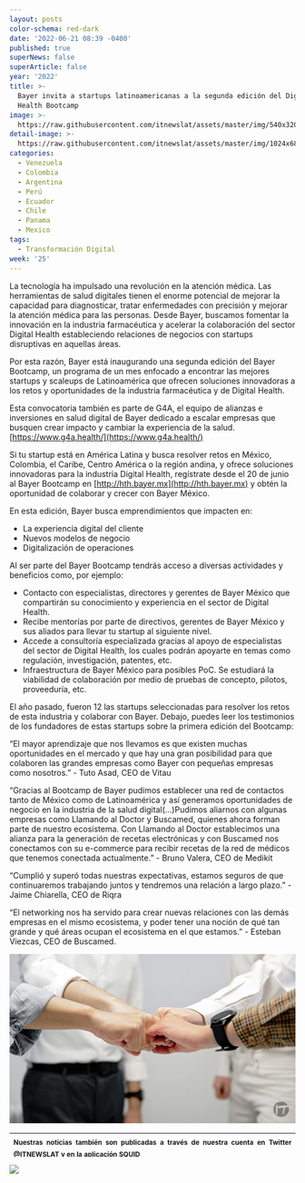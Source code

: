 ```yaml
---
layout: posts
color-schema: red-dark
date: '2022-06-21 08:39 -0400'
published: true
superNews: false
superArticle: false
year: '2022'
title: >-
  Bayer invita a startups latinoamericanas a la segunda edición del Digital
  Health Bootcamp
image: >-
  https://raw.githubusercontent.com/itnewslat/assets/master/img/540x320/Digital-Health-p.jpg
detail-image: >-
  https://raw.githubusercontent.com/itnewslat/assets/master/img/1024x680/Digital-Health-g.jpg
categories:
  - Venezuela
  - Colombia
  - Argentina
  - Perú
  - Ecuador
  - Chile
  - Panama
  - Mexico
tags:
  - Transformación Digital
week: '25'
---
```

La tecnología ha impulsado una revolución en la atención médica. Las herramientas de salud digitales tienen el enorme potencial de mejorar la capacidad para diagnosticar, tratar enfermedades con precisión y mejorar la atención médica para las personas. Desde Bayer, buscamos fomentar la innovación en la industria farmacéutica y acelerar la colaboración del sector Digital Health estableciendo relaciones de negocios con startups disruptivas en aquellas áreas. 

Por esta razón, Bayer está inaugurando una segunda edición del Bayer Bootcamp, un programa de un mes enfocado a encontrar las mejores startups y scaleups de Latinoamérica que ofrecen soluciones innovadoras a los retos y oportunidades de la industria farmacéutica y de Digital Health.

Esta convocatoria también es parte de G4A, el equipo de alianzas e inversiones en salud digital de Bayer dedicado a escalar empresas que busquen crear impacto y cambiar la experiencia de la salud. [https://www.g4a.health/](https://www.g4a.health/) 

Si tu startup está en América Latina y busca resolver retos en México, Colombia, el Caribe, Centro América o la región andina, y ofrece soluciones innovadoras para la industria Digital Health, regístrate desde el 20 de junio al Bayer Bootcamp en [http://hth.bayer.mx](http://hth.bayer.mx)  y obtén la oportunidad de colaborar y crecer con Bayer México.

En esta edición, Bayer busca emprendimientos que impacten en:

- La experiencia digital del cliente
- Nuevos modelos de negocio
- Digitalización de operaciones

Al ser parte del Bayer Bootcamp tendrás acceso a diversas actividades y beneficios como, por ejemplo:

- Contacto con especialistas, directores y gerentes de Bayer México que compartirán su conocimiento y experiencia en el sector de Digital Health. 
- Recibe mentorías por parte de directivos, gerentes de Bayer México y sus aliados para llevar tu startup al siguiente nivel.
- Accede a consultoría especializada gracias al apoyo de especialistas del sector de Digital Health, los cuales podrán apoyarte en temas como regulación, investigación, patentes, etc. 
- Infraestructura de Bayer México para posibles PoC. Se estudiará la viabilidad de colaboración por medio de pruebas de concepto, pilotos, proveeduría, etc.

El año pasado, fueron 12 las startups seleccionadas para resolver los retos de esta industria y colaborar con Bayer. Debajo, puedes leer los testimonios de los fundadores de estas startups sobre la primera edición del Bootcamp:

“El mayor aprendizaje que nos llevamos es que existen muchas oportunidades en el mercado y que hay una gran posibilidad para que colaboren las grandes empresas como Bayer con pequeñas empresas como nosotros.” - Tuto Asad, CEO de Vitau

“Gracias al Bootcamp de Bayer pudimos establecer una red de contactos tanto de México como de Latinoamérica y así generamos oportunidades de negocio en la industria de la salud digital(...)Pudimos aliarnos con algunas empresas como Llamando al Doctor y Buscamed, quienes ahora forman parte de nuestro ecosistema. Con Llamando al Doctor establecimos una alianza para la generación de recetas electrónicas y con Buscamed nos conectamos con su e-commerce para recibir recetas de la red de médicos que tenemos conectada actualmente.” - Bruno Valera, CEO de Medikit

“Cumplió y superó todas nuestras expectativas, estamos seguros de que continuaremos trabajando juntos y tendremos una relación a largo plazo.” - Jaime Chiarella, CEO de Riqra

“El networking nos ha servido para crear nuevas relaciones con las demás empresas en el mismo ecosistema, y poder tener una noción de qué tan grande y qué áreas ocupan el ecosistema en el que estamos.” - Esteban Viezcas, CEO de Buscamed.

![](https://raw.githubusercontent.com/itnewslat/assets/master/img/540x320/Digital-Health-p.jpg)

<table style="height: 42px;" width="569">
<tbody>
<tr>
<td style="text-align: justify;"><sub><strong>Nuestras noticias también son publicadas a través de nuestra cuenta en Twitter <a href="https://twitter.com/itnewslat?lang=es">@ITNEWSLAT</a> y en la aplicación <a href="https://squidapp.co/en/">SQUID</a></strong></sub></td>
</tr>
</tbody>
</table>

<img src="https://tracker.metricool.com/c3po.jpg?hash=56f88a41e39ab42c063cc51676587a04"/>

